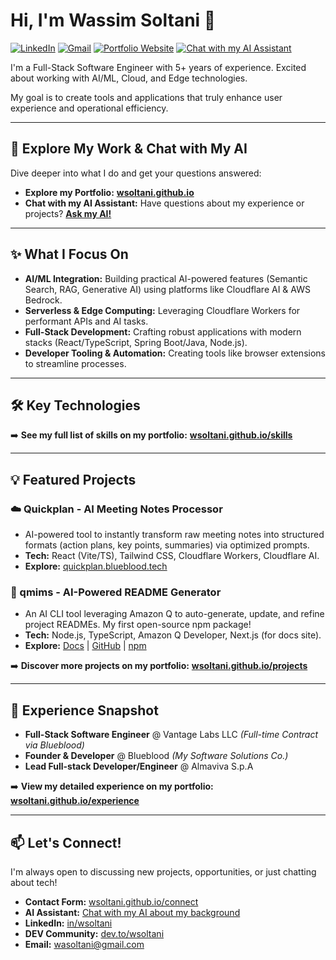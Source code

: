 # Hi, I'm Wassim Soltani 👋

<a href="https://linkedin.com/in/wsoltani" target="_blank" rel="noopener noreferrer"><img src="https://img.shields.io/badge/LinkedIn-0A66C2.svg?style=flat&logo=LinkedIn&logoColor=white" alt="LinkedIn"/></a>
<a href="mailto:wasoltani@gmail.com"><img src="https://img.shields.io/badge/Gmail-D14836.svg?style=flat&logo=Gmail&logoColor=white" alt="Gmail"/></a>
<a href="https://wsoltani.github.io/" target="_blank" rel="noopener noreferrer"><img src="https://img.shields.io/badge/Portfolio-Website-blue?style=flat&logo=FirefoxBrowser&logoColor=white" alt="Portfolio Website"/></a>
<a href="https://wsoltani.github.io/ai-chat" target="_blank" rel="noopener noreferrer"><img src="https://img.shields.io/badge/Chat%20with%20my%20AI-Assistant-success?style=flat&logo=OpenAI&logoColor=white" alt="Chat with my AI Assistant"/></a>

I'm a Full-Stack Software Engineer with 5+ years of experience. Excited about working with AI/ML, Cloud, and Edge technologies.

My goal is to create tools and applications that truly enhance user experience and operational efficiency.

---

## 🚀 Explore My Work & Chat with My AI

Dive deeper into what I do and get your questions answered:

*   **Explore my Portfolio:** [**wsoltani.github.io**](https://wsoltani.github.io/)
*   **Chat with my AI Assistant:** Have questions about my experience or projects? [**Ask my AI!**](https://wsoltani.github.io/ai-chat)

---

## ✨ What I Focus On

*   **AI/ML Integration:** Building practical AI-powered features (Semantic Search, RAG, Generative AI) using platforms like Cloudflare AI & AWS Bedrock.
*   **Serverless & Edge Computing:** Leveraging Cloudflare Workers for performant APIs and AI tasks.
*   **Full-Stack Development:** Crafting robust applications with modern stacks (React/TypeScript, Spring Boot/Java, Node.js).
*   **Developer Tooling & Automation:** Creating tools like browser extensions to streamline processes.

---

## 🛠️ Key Technologies

➡️ **See my full list of skills on my portfolio:** [**wsoltani.github.io/skills**](https://wsoltani.github.io/skills)

---

## 💡 Featured Projects

### ☁️ Quickplan - AI Meeting Notes Processor
*   AI-powered tool to instantly transform raw meeting notes into structured formats (action plans, key points, summaries) via optimized prompts.
*   **Tech:** React (Vite/TS), Tailwind CSS, Cloudflare Workers, Cloudflare AI.
*   **Explore:** [quickplan.blueblood.tech](https://quickplan.blueblood.tech/)

### 📖 qmims - AI-Powered README Generator
*   An AI CLI tool leveraging Amazon Q to auto-generate, update, and refine project READMEs. My first open-source npm package!
*   **Tech:** Node.js, TypeScript, Amazon Q Developer, Next.js (for docs site).
*   **Explore:** [Docs](https://qmims.vercel.app/) | [GitHub](https://github.com/wSoltani/qmims) | [npm](https://www.npmjs.com/package/qmims)

➡️ **Discover more projects on my portfolio:** [**wsoltani.github.io/projects**](https://wsoltani.github.io/projects)

---

## 🔭 Experience Snapshot

*   **Full-Stack Software Engineer** @ Vantage Labs LLC *(Full-time Contract via Blueblood)*
*   **Founder & Developer** @ Blueblood *(My Software Solutions Co.)*
*   **Lead Full-stack Developer/Engineer** @ Almaviva S.p.A

➡️ **View my detailed experience on my portfolio:** [**wsoltani.github.io/experience**](https://wsoltani.github.io/experience)

---

## 📫 Let's Connect!

I'm always open to discussing new projects, opportunities, or just chatting about tech!

*   **Contact Form:** [wsoltani.github.io/connect](https://wsoltani.github.io/connect)
*   **AI Assistant:** [Chat with my AI about my background](https://wsoltani.github.io/ai-chat)
*   **LinkedIn:** [in/wsoltani](https://linkedin.com/in/wsoltani)
*   **DEV Community:** [dev.to/wsoltani](https://dev.to/wsoltani)
*   **Email:** [wasoltani@gmail.com](mailto:wasoltani@gmail.com)
